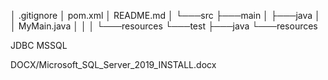 │   .gitignore
│   pom.xml
│   README.md
│
└───src
    ├───main
    │   ├───java
    │   │       MyMain.java
    │   │
    │   └───resources
    └───test
        ├───java
        └───resources

JDBC
MSSQL

DOCX/Microsoft_SQL_Server_2019_INSTALL.docx